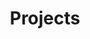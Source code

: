 ---
title: Projects
priority-projects: "windowsense, datatables, blocks, unrealsharp, ignitionheadertool"
---